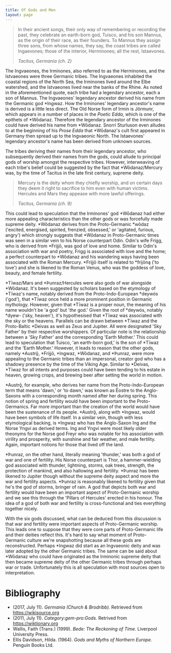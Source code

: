 ```yaml
---
title: Of Gods and Men
layout: page
---
```


> In their ancient songs, their only way of remembering or recording the past,
> they celebrate an earth-born god, Tuisco, and his son Mannus, as the origin
> of their race, as their founders. To Mannus they assign three sons, from
> whose names, they say, the coast tribes are called Ingaevones; those of the
> interior, Herminones; all the rest, Istaevones.
>
> <cite>Tacitus, Germania (ch. 2)</cite>

The Ingvaeones, the Irminones, also referred to as the Herminones, and the
Istvaeones were three Germanic tribes. The Ingvaeones inhabited the coastal
regions of the North Sea, the Irminones lived around the Elbe watershed, and
the Istvaeones lived near the banks of the Rhine. As noted in the
aforementioned quote, each tribe had a legendary ancestor, each a son of
Mannus. The Ingvaeones' legendary ancestor derived his name from the Germanic
god *Ingwaz. How the Irminones' legendary ancestor's name is derived is a
little less direct. The Old Norse form of Irmin is Jörmunr, which appears in a
number of places in the _Poetic Edda_, which is one of the epithets of
*Wōdanaz. Therefore the legendary ancestor of the Irminones could have derived
his name from *Wōdanaz. Snorri Sturluson even alludes to at the beginning of
his _Prose Edda_ that *Wōdanaz's cult first appeared in Germany then spread up
to the Ingvaeonic North. The Istaevones' legendary ancestor's name has been
derived from unknown sources.

The tribes deriving their names from their legendary ancestor, who subsequently
derived their names from the gods, could allude to principal gods of worship
amongst the respective tribes. However, interweaving of each tribe's belief
could be suggested by the fact that *Wōdanaz/Mercury was, by the time of
Tacitus in the late first century, supreme deity.

> Mercury is the deity whom they chiefly worship, and on certain days they deem
> it right to sacrifice to him even with human victims. Hercules and Mars they
> appease with more lawful offerings.
>
> <cite>Tacitus, Germania (ch. 9)</cite>

This could lead to speculation that the Irminones' god *Wōdanaz had either more
appealing characteristics than the other gods or was forcefully made supreme
deity. *Wōdanaz derives from the Proto-Germanic *wōdaz ('excited, energised,
spirited, frenzied, obsessed,' or 'agitated, furious, angry') which strongly
suggests that *Wōdanaz in Proto-Germanic times was seen in a similar vein to
his Norse counterpart Odin. Odin's wife Frigg, who is derived from *Frijjō, was
god of love and home. Similar to Odin's association with war and poetry, Frigg
is associated with love and the home; a perfect counterpart to *Wōdanaz and his
wandering ways having been associated with the Roman Mercury. *Frijjō itself is
related to *frijōną ('to love') and she is likened to the Roman Venus, who was
the goddess of love, beauty, and female fertility.

*Tīwaz/Mars and *Þunraz/Hercules were also gods of war alongside *Wōdanaz. It's
been suggested by scholars based on the etymology of *Tīwaz's name, notably
derived from the Proto-Indo-European *deywós ('god'), that *Tīwaz once held a
more prominent position in Germanic mythology. However, given that *Tīwaz is a
proper noun, the meaning of his name wouldn't be 'a god' but '_the_ god.' Given
the root of *deywós, notably *dyew- ('sky, heaven'), it's hypothesised that
*Tīwaz was associated with the sky or the heavens. Parallels can be drawn
between *Tīwaz and the Proto-Baltic *Deivas as well as Zeus and Jupiter. All
were designated 'Sky Father' by their respective worshippers. Of particular
note is the relationship between a 'Sky Father' and the corresponding 'Earth
Mother.' This could lead to speculation that Tuisco, 'an earth-born god,' is
the son of *Tīwaz and the 'Earth Mother.' However, it leads to reason that the
other gods, namely *Austrǭ, *Frijjō, *Ingwaz, *Wōdanaz, and *Þunraz, were more
appealing to the Germanic tribes than an impersonal, creator god who has a
shadowy presence by the time of the Viking Age. Similar to *Deivas, *Tīwaz for
all intents and purposes could have been tending to his estate in heaven,
growing crops, and brewing beer after setting the world in motion.

*Austrǭ, for example, who derives her name from the Proto-Indo-European term
that means 'dawn,' or 'to dawn,' was known as Ēostre to the Anglo-Saxons with a
corresponding month named after her during spring. This notion of spring and
fertility would have been important to the Proto-Germanics. Far more important
than the creation of the world would have been the sustenance of its people.
*Austrǭ, along with *Ingwaz, would have been symbols of life itself. In a
similar vein, though with less etymological backing, is *Ingwaz who has the
Anglo-Saxon Ing and the Norse Yngvi as derived terms. Ing and Yngvi were most
likely older theonyms for the Norse god Freyr who was notable for his
association with virility and prosperity, with sunshine and fair weather, and
male fertility. Again, important notions for those that lived off the land.

*Þunraz, on the other hand, literally meaning 'thunder,' was both a god of war
and one of fertility. His Norse counterpart is Thor, a hammer-wielding god
associated with thunder, lightning, storms, oak trees, strength, the protection
of mankind, and also hallowing and fertility. *Þunraz has been likened to
Jupiter though without the supreme deity aspect and more the war and fertility
aspects. *Þunraz is reasonably likened to fertility given that he's the god of
storms, bringer of rain. A god that depicts both war and fertility would have
been an important aspect of Proto-Germanic worship and we see this through the
'Pillars of Hercules' erected in his honour. The idea of a god of both war and
fertility is cross-functional and ties everything together nicely.

With the six gods discussed, what can be deduced from this discussion is that
war and fertility were important aspects of Proto-Germanic worship. This leads
one to suppose that they were core parts of Proto-Germanic life and their
deities reflect this. It's hard to say what moment of Proto-Germanic culture
we're snapshotting because all these gods are reconstructed. Perhaps *Ingwaz
did start as an Ingvaeonic deity and was later adopted by the other Germanic
tribes. The same can be said about *Wōdanaz who could have originated as the
Irminonic supreme deity that then became supreme deity of the other Germanic
tribes through perhaps war or trade. Unfortunately this is all speculation
with most sources open to interpretation.

# Bibliography
* (2017, July 11). _Germania (Church & Brodribb)._ Retrieved from
  https://wikisource.org
* (2011, July 11). _Category:gem-pro:Gods._ Retrived from
  https://wiktionary.org
* Wallis, Faith (Trans.) (1999). _Bede: The Reckoning of Time._ Liverpool
  University Press.
* Ellis Davidson, Hilda. (1964). _Gods and Myths of Northern Europe._ Penguin
  Books Ltd.
